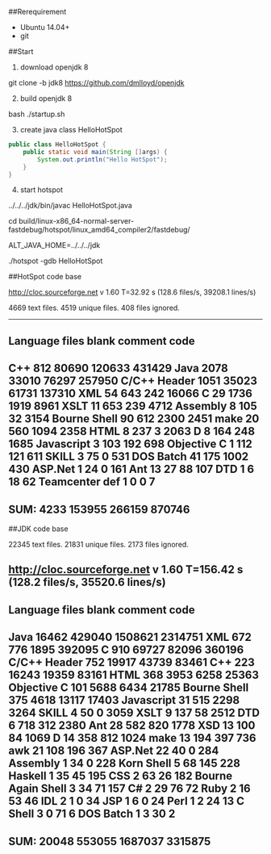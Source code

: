 
##Rerequirement

* Ubuntu 14.04+
* git

##Start

1. download openjdk 8

git clone -b jdk8 https://github.com/dmlloyd/openjdk

2. build openjdk 8

bash ./startup.sh

3. create java class HelloHotSpot

``` HelloHotSpot.java
public class HelloHotSpot {
    public static void main(String []args) {
        System.out.println("Hello HotSpot");
    }
}
```

4. start hotspot

../../../jdk/bin/javac HelloHotSpot.java

cd build/linux-x86_64-normal-server-fastdebug/hotspot/linux_amd64_compiler2/fastdebug/

ALT_JAVA_HOME=../../../jdk

./hotspot  -gdb HelloHotSpot




##HotSpot code base

http://cloc.sourceforge.net v 1.60  T=32.92 s (128.6 files/s, 39208.1 lines/s)

   4669 text files.
   4519 unique files.
    408 files ignored.

-------------------------------------------------------------------------------
Language                     files          blank        comment           code
-------------------------------------------------------------------------------
C++                            812          80690         120633         431429
Java                          2078          33010          76297         257950
C/C++ Header                  1051          35023          61731         137310
XML                             54            643            242          16066
C                               29           1736           1919           8961
XSLT                            11            653            239           4712
Assembly                         8            105             32           3154
Bourne Shell                    90            612           2300           2451
make                            20            560           1094           2358
HTML                             8            237              3           2063
D                                8            164            248           1685
Javascript                       3            103            192            698
Objective C                      1            112            121            611
SKILL                            3             75              0            531
DOS Batch                       41            175           1002            430
ASP.Net                          1             24              0            161
Ant                             13             27             88            107
DTD                              1              6             18             62
Teamcenter def                   1              0              0              7
-------------------------------------------------------------------------------
SUM:                          4233         153955         266159         870746
-------------------------------------------------------------------------------


##JDK code base

   22345 text files.
   21831 unique files.
    2173 files ignored.

http://cloc.sourceforge.net v 1.60  T=156.42 s (128.2 files/s, 35520.6 lines/s)
--------------------------------------------------------------------------------
Language                      files          blank        comment           code
--------------------------------------------------------------------------------
Java                          16462         429040        1508621        2314751
XML                             672            776           1895         392095
C                               910          69727          82096         360196
C/C++ Header                    752          19917          43739          83461
C++                             223          16243          19359          83161
HTML                            368           3953           6258          25363
Objective C                     101           5688           6434          21785
Bourne Shell                    375           4618          13117          17403
Javascript                       31            515           2298           3264
SKILL                             4             50              0           3059
XSLT                              9            137             58           2512
DTD                               6            718            312           2380
Ant                              28            582            820           1778
XSD                              13            100             84           1069
D                                14            358            812           1024
make                             13            194            397            736
awk                              21            108            196            367
ASP.Net                          22             40              0            284
Assembly                          1             34              0            228
Korn Shell                        5             68            145            228
Haskell                           1             35             45            195
CSS                               2             63             26            182
Bourne Again Shell                3             34             71            157
C#                                2             29             76             72
Ruby                              2             16             53             46
IDL                               2              1              0             34
JSP                               1              6              0             24
Perl                              1              2             24             13
C Shell                           3              0             71              6
DOS Batch                         1              3             30              2
--------------------------------------------------------------------------------
SUM:                          20048         553055        1687037        3315875
--------------------------------------------------------------------------------

